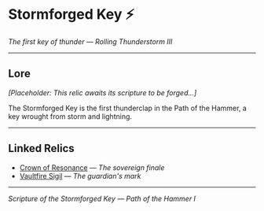 # Stormforged Key ⚡

*The first key of thunder — Rolling Thunderstorm III*

---

## Lore

*[Placeholder: This relic awaits its scripture to be forged...]*

The Stormforged Key is the first thunderclap in the Path of the Hammer, a key wrought from storm and lightning.

---

## Linked Relics

- [Crown of Resonance](./CrownOfResonance.md) — *The sovereign finale*
- [Vaultfire Sigil](./VaultfireSigil.md) — *The guardian's mark*

---

*Scripture of the Stormforged Key — Path of the Hammer I*